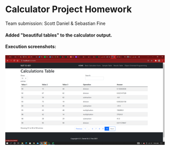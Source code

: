 # Calculator Project Homework

Team submission: Scott Daniel & Sebastian Fine

<h4> Added "beautiful tables" to the calculator output. </h4>
<h4> Execution screenshots: </h4> 

![screenshot4.png](https://github.com/Laughing-Bulls/Calculator/blob/SD-webcalc/screenshot4.png)
  